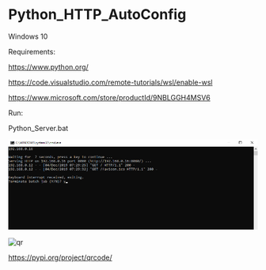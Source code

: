 # Python_HTTP_AutoConfig

Windows 10

Requirements:

https://www.python.org/

https://code.visualstudio.com/remote-tutorials/wsl/enable-wsl

https://www.microsoft.com/store/productId/9NBLGGH4MSV6

Run:

Python_Server.bat

![Python_Server](https://github.com/lalenguanegra/Python_HTTP_AutoConfig/blob/master/server.png)

![qr](https://i.ibb.co/TcvZnw0/QR.png)

https://pypi.org/project/qrcode/
